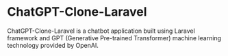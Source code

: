 # ChatGPT-Clone-Laravel
ChatGPT-Clone-Laravel is a chatbot application built using Laravel framework and GPT (Generative Pre-trained Transformer) machine learning technology provided by OpenAI. 
